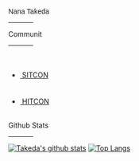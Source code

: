 <html>
   <head>
      <link href="https://fonts.googleapis.com/css2?family=Yusei+Magic&display=swap" rel="stylesheet">
      <link rel="preconnect" href="https://fonts.gstatic.com">
   </head>
   <body>
      <span style="font-family: 'Yusei Magic', sans-serif;">Nana Takeda</span>
      <hr align="left" color="#F98948" width="10%">
      Communit
      <hr align="left" color="#F98948" width="10%">
   <ul>
      <li><a href="https://sitcon.org/" alink="green"><img height=50> SITCON </a></li>
      <li><a href="https://www.facebook.com/HITCON/" alink="green"><img height=50> HITCON </a></li>
   </ul>
      <br>
Github Stats
      
<hr align="left" color="#F98948" width="10%">
       </body>
</html>


[![Takeda's github stats](https://github-readme-stats.vercel.app/api?username=windware1203&show_icons=true&theme=calm)](https://github.com/windware1203/github-readme-stats)
[![Top Langs](https://github-readme-stats.vercel.app/api/top-langs/?username=windware1203&layout=compact&theme=calm)](https://github.com/windware1203/github-readme-stats)
